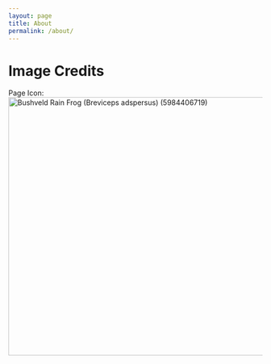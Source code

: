 ```yaml
---
layout: page
title: About
permalink: /about/
---
```


# Image Credits

Page Icon:
<a title="Bernard DUPONT from FRANCE, CC BY-SA 2.0 &lt;https://creativecommons.org/licenses/by-sa/2.0&gt;, via Wikimedia Commons" href="https://commons.wikimedia.org/wiki/File:Bushveld_Rain_Frog_(Breviceps_adspersus)_(5984406719).jpg"><img width="512" alt="Bushveld Rain Frog (Breviceps adspersus) (5984406719)" src="https://upload.wikimedia.org/wikipedia/commons/thumb/3/36/Bushveld_Rain_Frog_%28Breviceps_adspersus%29_%285984406719%29.jpg/512px-Bushveld_Rain_Frog_%28Breviceps_adspersus%29_%285984406719%29.jpg"></a>
